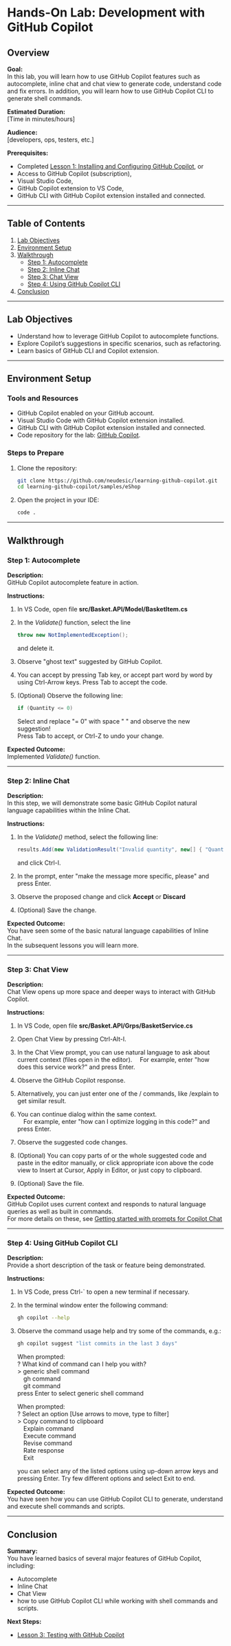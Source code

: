 # Hands-On Lab: Development with GitHub Copilot

## Overview

**Goal:**  
In this lab, you will learn how to use GitHub Copilot features such as autocomplete, inline chat and chat view to generate code, understand code and fix errors.
In addition, you will learn how to use GitHub Copilot CLI to generate shell commands.

**Estimated Duration:**  
[Time in minutes/hours]

**Audience:**  
[developers, ops, testers, etc.]

**Prerequisites:**

- Completed [Lesson 1: Installing and Configuring GitHub Copilot](docs/lesson1.md), or
- Access to GitHub Copilot (subscription),
- Visual Studio Code,
- GitHub Copilot extension to VS Code,
- GitHub CLI with GitHub Copilot extension installed and connected.

---

## Table of Contents

1. [Lab Objectives](#lab-objectives)
2. [Environment Setup](#environment-setup)
3. [Walkthrough](#walkthrough)
   - [Step 1: Autocomplete​](#step-1-autocomplete)
   - [Step 2: Inline Chat](#step-2-inline-chat)
   - [Step 3: Chat View](#step-3-chat-view)
   - [Step 4: Using GitHub Copilot CLI](#step-4-using-github-copilot-cli)
4. [Conclusion](#conclusion)

---

## Lab Objectives

- Understand how to leverage GitHub Copilot to autocomplete functions.
- Explore Copilot’s suggestions in specific scenarios, such as refactoring.
- Learn basics of GitHub CLI and Copilot extension.

---

## Environment Setup

### Tools and Resources

- GitHub Copilot enabled on your GitHub account.
- Visual Studio Code with GitHub Copilot extension installed.
- GitHub CLI with GitHub Copilot extension installed and connected.
- Code repository for the lab: [GitHub Copilot](https://github.com/neudesic/learning-github-copilot).

### Steps to Prepare

1. Clone the repository:

   ```bash
   git clone https://github.com/neudesic/learning-github-copilot.git
   cd learning-github-copilot/samples/eShop
   ```

2. Open the project in your IDE:

   ```bash
   code .
   ```

---

## Walkthrough

### Step 1: Autocomplete

**Description:**  
GitHub Copilot autocomplete feature in action.

**Instructions:**

1. In VS Code, open file **src/Basket.API/Model/BasketItem.cs**
2. In the _Validate()_ function, select the line

   ```csharp
   throw new NotImplementedException();
   ```

   and delete it.

3. Observe "ghost text" suggested by GitHub Copilot.
4. You can accept by pressing Tab key, or accept part word by word by using Ctrl-Arrow keys. Press Tab to accept the code.
5. (Optional) Observe the following line:

   ```csharp
   if (Quantity <= 0)
   ```

   Select and replace "= 0" with space " " and observe the new suggestion!  
   Press Tab to accept, or Ctrl-Z to undo your change.

**Expected Outcome:**  
Implemented _Validate()_ function.

---

### Step 2: Inline Chat

**Description:**  
In this step, we will demonstrate some basic GitHub Copilot natural language capabilities within the Inline Chat.

**Instructions:**

1. In the _Validate()_ method, select the following line:

   ```csharp
   results.Add(new ValidationResult("Invalid quantity", new[] { "Quantity" }));
   ```

   and click Ctrl-I.

2. In the prompt, enter "make the message more specific, please" and press Enter.

3. Observe the proposed change and click **Accept** or **Discard**

4. (Optional) Save the change.

**Expected Outcome:**  
You have seen some of the basic natural language capabilities of Inline Chat.  
In the subsequent lessons you will learn more.

---

### Step 3: Chat View

**Description:**  
Chat View opens up more space and deeper ways to interact with GitHub Copilot.

**Instructions:**

1. In VS Code, open file **src/Basket.API/Grps/BasketService.cs**
2. Open Chat View by pressing Ctrl-Alt-I.
3. In the Chat View prompt, you can use natural language to ask about current context (files open in the editor).
   &emsp;For example, enter "how does this service work?" and press Enter.
4. Observe the GitHub Copilot response.
5. Alternatively, you can just enter one of the / commands, like /explain to get similar result.
6. You can continue dialog within the same context.  
   &emsp;For example, enter "how can I optimize logging in this code?" and press Enter.
7. Observe the suggested code changes.

8. (Optional) You can copy parts of or the whole suggested code and paste in the editor manually, or click appropriate icon above the code view to Insert at Cursor, Apply in Editor, or just copy to clipboard.
9. (Optional) Save the file.

**Expected Outcome:**  
GitHub Copilot uses current context and responds to natural language queries as well as built in commands.  
For more details on these, see [Getting started with prompts for Copilot Chat](https://docs.github.com/en/copilot/using-github-copilot/guides-on-using-github-copilot/getting-started-with-prompts-for-copilot-chat)

---

### Step 4: Using GitHub Copilot CLI

**Description:**  
Provide a short description of the task or feature being demonstrated.

**Instructions:**

1. In VS Code, press Ctrl-` to open a new terminal if necessary.
2. In the terminal window enter the following command:

   ```bash
   gh copilot --help
   ```

3. Observe the command usage help and try some of the commands, e.g.:

   ```bash
   gh copilot suggest "list commits in the last 3 days"
   ```

   When prompted:  
   ? What kind of command can I help you with?  
   &gt; generic shell command  
   &emsp;gh command  
   &emsp;git command  
   press Enter to select generic shell command

   When prompted:  
   ? Select an option [Use arrows to move, type to filter]  
   &gt; Copy command to clipboard  
   &emsp;Explain command  
   &emsp;Execute command  
   &emsp;Revise command  
   &emsp;Rate response  
   &emsp;Exit

   you can select any of the listed options using up-down arrow keys and pressing Enter.
   Try few different options and select Exit to end.

**Expected Outcome:**  
You have seen how you can use GitHub Copilot CLI to generate, understand and execute shell commands and scripts.

---

## Conclusion

**Summary:**  
You have learned basics of several major features of GitHub Copilot, including:

- Autocomplete
- Inline Chat
- Chat View
- how to use GitHub Copilot CLI while working with shell commands and scripts.

**Next Steps:**

- [Lesson 3: Testing with GitHub Copilot](docs/lesson3.md)
